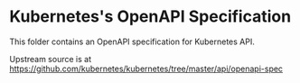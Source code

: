 <!--
SPDX-FileCopyrightText: The terraform-provider-k8s Authors
SPDX-License-Identifier: 0BSD
 -->

# Kubernetes's OpenAPI Specification

This folder contains an OpenAPI specification for Kubernetes API.

Upstream source is at https://github.com/kubernetes/kubernetes/tree/master/api/openapi-spec

